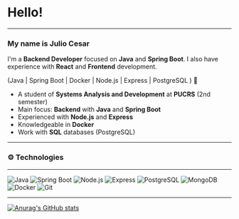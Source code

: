 
# Hello\! 

[](https://www.linkedin.com/in/juliomouraneto)

-----

### My name is Julio Cesar

I'm a **Backend Developer** focused on **Java** and **Spring Boot**. I also have experience with **React** and **Frontend** development.

(Java | Spring Boot | Docker | Node.js | Express | PostgreSQL ) 🚀

  * A student of **Systems Analysis and Development** at **PUCRS** (2nd semester)
  * Main focus: **Backend** with **Java** and **Spring Boot**
  * Experienced with **Node.js** and **Express**
  * Knowledgeable in **Docker**
  * Work with **SQL** databases (PostgreSQL)

-----

### ⚙️ Technologies

-----

![Java](https://img.shields.io/badge/Java-%23ED8B00.svg?style=flat-square&logo=java&logoColor=white)
![Spring Boot](https://img.shields.io/badge/Spring_Boot-6DB33F?style=flat-square&logo=spring-boot&logoColor=white)
![Node.js](https://img.shields.io/badge/Node.js-339933?style=flat-square&logo=node.js&logoColor=white)
![Express](https://img.shields.io/badge/Express.js-000000?style=flat-square&logo=express&logoColor=white)
![PostgreSQL](https://img.shields.io/badge/PostgreSQL-316192?style=flat-square&logo=postgresql&logoColor=white)
![MongoDB](https://img.shields.io/badge/MongoDB-47A248?style=flat-square&logo=mongodb&logoColor=white)
![Docker](https://img.shields.io/badge/Docker-2496ED?style=flat-square&logo=docker&logoColor=white)
![Git](https://img.shields.io/badge/Git-F05032?style=flat-square&logo=git&logoColor=white)

---
[![Anurag's GitHub stats](https://github-readme-stats.vercel.app/api?username=Jcfmneto)](https://github.com/Jcfmneto/github-readme-stats)





